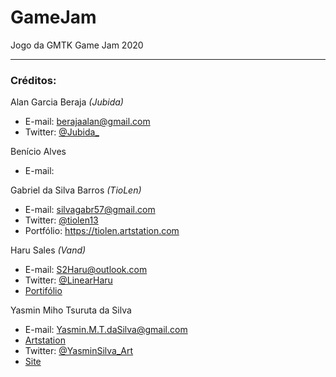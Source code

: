 # GameJam
Jogo da GMTK Game Jam 2020

-----------

### Créditos:

Alan Garcia Beraja *(Jubida)*
- E-mail: berajaalan@gmail.com
- Twitter: [@Jubida_](https://twitter.com/Jubida_)
 
Benício Alves
- E-mail: 

Gabriel da Silva Barros *(TioLen)*
- E-mail: silvagabr57@gmail.com
- Twitter: [@tiolen13](https://twitter.com/tiolen13)
- Portfólio: https://tiolen.artstation.com

Haru Sales *(Vand)*
- E-mail: S2Haru@outlook.com
- Twitter: [@LinearHaru](https://twitter.com/LinearHaru)
- [Portifólio](https://www.tumblr.com/blog/linearharu)

Yasmin Miho Tsuruta da Silva
- E-mail: Yasmin.M.T.daSilva@gmail.com
- [Artstation](artstation.com/yasminmiho)
- Twitter: [@YasminSilva_Art](https://twitter.com/YasminSilva_Art)
- [Site](https://yasminsilva-art.wixsite.com/artist)
